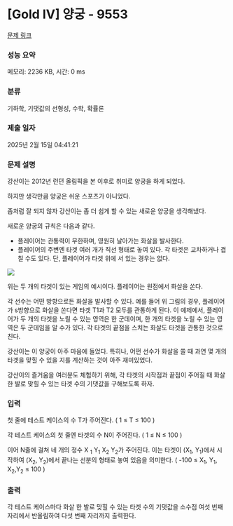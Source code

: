 # [Gold IV] 양궁 - 9553 

[문제 링크](https://www.acmicpc.net/problem/9553) 

### 성능 요약

메모리: 2236 KB, 시간: 0 ms

### 분류

기하학, 기댓값의 선형성, 수학, 확률론

### 제출 일자

2025년 2월 15일 04:41:21

### 문제 설명

<p>강산이는 2012년 런던 올림픽을 본 이후로 취미로 양궁을 하게 되었다.</p>

<p>하지만 생각만큼 양궁은 쉬운 스포츠가 아니었다.</p>

<p>좀처럼 잘 되지 않자 강산이는 좀 더 쉽게 할 수 있는 새로운 양궁을 생각해냈다.</p>

<p>새로운 양궁의 규칙은 다음과 같다.</p>

<ul>
	<li>플레이어는 관통력이 무한하며, 영원히 날아가는 화살을 발사한다.</li>
	<li>플레이어의 주변엔 타겟 여러 개가 직선 형태로 놓여 있다. 각 타겟은 교차하거나 겹칠 수도 있다. 단, 플레이어가 타겟 위에 서 있는 경우는 없다.</li>
</ul>

<p> </p>

<p><img src="https://www.acmicpc.net/upload/images2/archery.png"></p>

<p>위는 두 개의 타겟이 있는 게임의 예시이다. 플레이어는 원점에서 화살을 쏜다.</p>

<p>각 선수는 어떤 방향으로든 화살을 발사할 수 있다. 예를 들어 위 그림의 경우, 플레이어가 s방향으로 화살을 쏜다면 타겟 T1과 T2 모두를 관통하게 된다. 이 예제에서, 플레이어가 두 개의 타겟을 노릴 수 있는 영역은 한 군데이며, 한 개의 타겟을 노릴 수 있는 영역은 두 군데임을 알 수가 있다. 각 타겟의 끝점을 스치는 화살도 타겟을 관통한 것으로 친다.</p>

<p>강산이는 이 양궁이 아주 마음에 들었다. 특히나, 어떤 선수가 화살을 쏠 때 과연 몇 개의 타겟을 맞힐 수 있을 지를 계산하는 것이 아주 재미있었다.</p>

<p>강산이의 즐거움을 여러분도 체험하기 위해, 각 타겟의 시작점과 끝점이 주어질 때 화살 한 발로 맞힐 수 있는 타겟 수의 기댓값을 구해보도록 하자.</p>

### 입력 

 <p>첫 줄에 테스트 케이스의 수 T가 주어진다. ( 1 ≤ T ≤ 100 )</p>

<p>각 테스트 케이스의 첫 줄엔 타겟의 수 N이 주어진다. ( 1 ≤ N ≤ 100 )</p>

<p>이어 N줄에 걸쳐 네 개의 정수 X <sub>1</sub> Y<sub>1</sub> X<sub>2</sub> Y<sub>2</sub>가 주어진다. 이는 타겟이 (X<sub>1</sub>, Y<sub>1</sub>)에서 시작하여 (X<sub>2</sub>, Y<sub>2</sub>)에서 끝나는 선분의 형태로 놓여 있음을 의미한다. ( -100 ≤ X<sub>1</sub>, Y<sub>1</sub>, X<sub>2</sub>,Y<sub>2</sub> ≤ 100 )</p>

### 출력 

 <p>각 테스트 케이스마다 화살 한 발로 맞힐 수 있는 타겟 수의 기댓값을 소수점 여섯 번째 자리에서 반올림하여 다섯 번째 자리까지 출력한다.</p>

